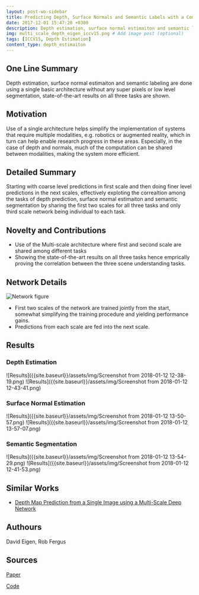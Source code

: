 ```yaml
---
layout: post-wo-sidebar
title: Predicting Depth, Surface Normals and Semantic Labels with a Common Multi-Scale Convolutional Architecture [ICCV 15]
date: 2017-12-01 15:47:20 +0300
description: Depth estimation, surface normal estimaiton and semantic labeling are done using a single basic architecture without any super pixels or low level segmentation, state-of-the-art results on all three tasks are shown.
img: multi_scale_depth_eigen_iccv15.png # Add image post (optional)
tags: [ICCV15, Depth Estimation]
content_type: depth_estimaiton
---
```



## One Line Summary
Depth estimation, surface normal estimaiton and semantic labeling are done using a single basic architecture without any super pixels or low level segmentation, state-of-the-art results on all three tasks are shown.

## Motivation
Use of a single architecture helps simplify the implementation of systems that require multiple modalities, e.g. robotics or augmented reality, which in
turn can help enable research progress in these areas. Especially, in the case of depth and normals, much of the computation can be shared between modalities, making the system more efficient.

## Detailed Summary
Starting with coarse level predictions in first scale and then doing finer level predictions in the next scales, effectively exploting the correaltion among the tasks of depth prediction, surface normal estimaiton and semantic segmentation by sharing the first two scales for all three tasks and only third scale network being individual to each task. 


## Novelty and Contributions
* Use of the Multi-scale architecture where first and second scale are shared among different tasks
* Showing the state-of-the-art results on all three tasks hence emprically proving the correlation between the three scene understanding tasks.



## Network Details
![Network figure]({{site.baseurl}}/assets/img/multi_scale_depth_eigen_iccv15.png)
* First two scales of the network are trained jointly from the start, somewhat simplifying the training procedure and yielding performance gains.
* Predictions from each scale are fed into the next scale.



## Results

### Depth Estimation
![Results]({{site.baseurl}}/assets/img/Screenshot from 2018-01-12 12-38-19.png)
![Results]({{site.baseurl}}/assets/img/Screenshot from 2018-01-12 12-43-41.png)


### Surface Normal Estimation

![Results]({{site.baseurl}}/assets/img/Screenshot from 2018-01-12 13-50-57.png)
![Results]({{site.baseurl}}/assets/img/Screenshot from 2018-01-12 13-57-07.png)


### Semantic Segmentation


![Results]({{site.baseurl}}/assets/img/Screenshot from 2018-01-12 13-54-29.png)
![Results]({{site.baseurl}}/assets/img/Screenshot from 2018-01-12 12-41-53.png)



## Similar Works
* [Depth Map Prediction from a Single Image using a Multi-Scale Deep Network]({{site.baseurl}}/depthmap-prediction-from-a-single/)




## Authours
David Eigen, Rob Fergus

## Sources
[Paper](https://arxiv.org/abs/1411.4734)

[Code](http://cs.nyu.edu/˜deigen/dnl/)


